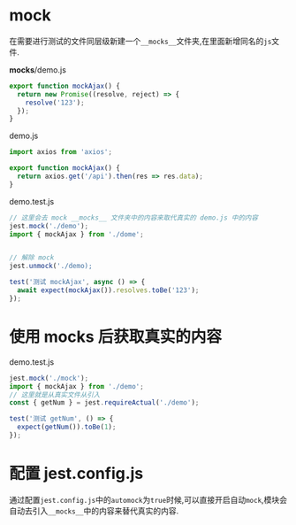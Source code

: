 # mock
在需要进行测试的文件同层级新建一个` __mocks__ `文件夹,在里面新增同名的` js `文件.

__mocks__/demo.js
```js
export function mockAjax() {
  return new Promise((resolve, reject) => {
    resolve('123');
  });
}
```

demo.js
```js
import axios from 'axios';

export function mockAjax() {
  return axios.get('/api').then(res => res.data);
}
```

demo.test.js
```js
// 这里会去 mock __mocks__ 文件夹中的内容来取代真实的 demo.js 中的内容
jest.mock('./demo');
import { mockAjax } from './dome';


// 解除 mock
jest.unmock('./demo);

test('测试 mockAjax', async () => {
  await expect(mockAjax()).resolves.toBe('123');
});
```

# 使用 __mocks__ 后获取真实的内容

demo.test.js
```js
jest.mock('./mock');
import { mockAjax } from './demo';
// 这里就是从真实文件从引入
const { getNum } = jest.requireActual('./demo');

test('测试 getNum', () => {
  expect(getNum()).toBe(1);
});
```

# 配置 jest.config.js
通过配置` jest.config.js `中的` automock `为` true `时候,可以直接开启自动` mock `,模块会自动去引入` __mocks__ `中的内容来替代真实的内容.
